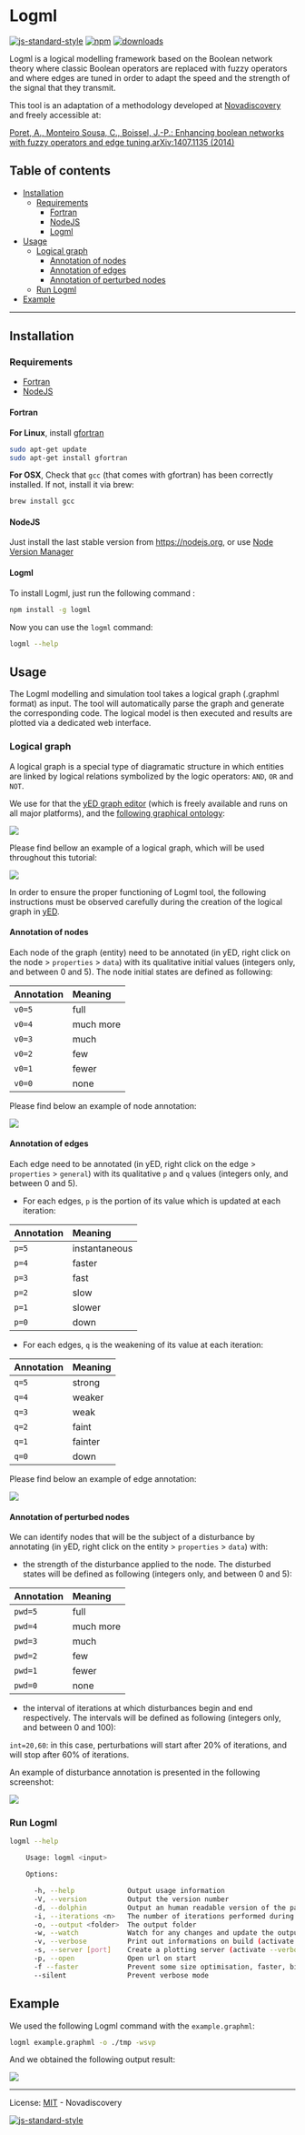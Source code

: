 # Logml
[![js-standard-style](https://img.shields.io/badge/code%20style-standard-brightgreen.svg?style=flat)](https://github.com/feross/standard)
[![npm][npm-image]][npm-url]
[![downloads][downloads-image]][downloads-url]

[npm-image]: https://img.shields.io/npm/v/logml.svg?style=flat
[npm-url]: https://npmjs.org/package/logml
[downloads-image]: https://img.shields.io/npm/dm/logml.svg?style=flat
[downloads-url]: https://npmjs.org/package/logml

Logml is a logical modelling framework based on the Boolean network theory where classic Boolean operators are replaced with fuzzy operators and where edges are  tuned  in  order  to  adapt  the  speed  and  the strength  of  the  signal  that  they transmit.

This tool is an adaptation of a methodology developed at [Novadiscovery](http://www.novadiscovery.com/) and freely accessible at:

[Poret, A., Monteiro Sousa, C., Boissel, J.-P.: Enhancing boolean networks with fuzzy operators and edge tuning.arXiv:1407.1135 (2014)](https://arxiv.org/abs/1407.1135v5)

## Table of contents

- [Installation](#installation)
	- [Requirements](#requirements)
		- [Fortran](#fortran)
		- [NodeJS](#nodejs)
		- [Logml](#logml)
- [Usage](#usage)
	- [Logical graph](#logical-graph)
		- [Annotation of nodes](#annotation-of-nodes)
		- [Annotation of edges](#annotation-of-edges)
		- [Annotation of perturbed nodes](#annotation-of-perturbed-nodes)
	- [Run Logml](#run-logml)
- [Example](#example)

---

## Installation

### Requirements

- [Fortran](https://gcc.gnu.org/wiki/GFortranDistros)
- [NodeJS](https://nodejs.org)


#### Fortran

**For Linux**, install [gfortran](https://gcc.gnu.org/wiki/GFortranDistros)

```bash
sudo apt-get update
sudo apt-get install gfortran
```

**For OSX**, Check that `gcc` (that comes with gfortran) has been correctly
installed. If not, install it via brew:

```bash
brew install gcc
```

#### NodeJS

Just install the last stable version from https://nodejs.org, or use [Node Version Manager](https://github.com/creationix/nvm)

#### Logml

To install Logml, just run the following command :

```bash
npm install -g logml
```

Now you can use the `logml` command:

```bash
logml --help
```



## Usage

The Logml modelling and simulation tool takes a logical graph (.graphml format) as input. The tool will automatically parse the graph and generate the corresponding code. The logical model is then executed and results are plotted via a dedicated web interface.

### Logical graph

A logical graph is a special type of diagramatic structure in which entities are linked by logical relations symbolized by the logic operators: `AND`, `OR` and `NOT`.

We use for that the [yED graph editor](https://www.yworks.com/downloads#yEd) (which is freely available and runs on all major platforms), and the [following graphical ontology](test/fixtures/graphml/graphical_ontology.graphml):

![](http://nodys.github.io/logml/images/Graphical_ontology.png)

Please find bellow an example of a logical graph, which will be used throughout this tutorial:

![](http://nodys.github.io/logml/images/example.png)

In order to ensure the proper functioning of Logml tool, the following instructions must be observed carefully during the creation of the logical graph in [yED](https://www.yworks.com/products/yed).

#### Annotation of nodes

Each node of the graph (entity) need to be annotated (in yED, right click on the node > `properties` > `data`) with its qualitative initial values (integers only, and between 0 and 5). The node initial states are defined as following:

| Annotation | Meaning   |
|:-----------|:----------|
| `v0=5`     | full      |
| `v0=4`     | much more |
| `v0=3`     | much      |
| `v0=2`     | few       |
| `v0=1`     | fewer     |
| `v0=0`     | none      |

Please find below an example of node annotation:

![](http://nodys.github.io/logml/images/node-annotation.png)

#### Annotation of edges

Each edge need to be annotated (in yED, right click on the edge > `properties` > `general`) with its qualitative `p` and `q` values (integers only, and between 0 and 5).

+ For each edges, `p` is the portion of its value which is updated at each iteration:

| Annotation | Meaning       |
|:-----------|:--------------|
| `p=5`      | instantaneous |
| `p=4`      | faster        |
| `p=3`      | fast          |
| `p=2`      | slow          |
| `p=1`      | slower        |
| `p=0`      | down          |

+ For each edges, `q` is the weakening of its value at each iteration:

| Annotation | Meaning |
|:-----------|:--------|
| `q=5`      | strong  |
| `q=4`      | weaker  |
| `q=3`      | weak    |
| `q=2`      | faint   |
| `q=1`      | fainter |
| `q=0`      | down    |

Please find below an example of edge annotation:

![](http://nodys.github.io/logml/images/edge-annotation.png)

#### Annotation of perturbed nodes

We can identify nodes that will be the subject of a disturbance by annotating (in yED, right click on the entity > `properties` > `data`) with:

+ the strength of the disturbance applied to the node. The disturbed states will be defined as following (integers only, and between 0 and 5):

| Annotation | Meaning   |
|:-----------|:----------|
| `pwd=5`    | full      |
| `pwd=4`    | much more |
| `pwd=3`    | much      |
| `pwd=2`    | few       |
| `pwd=1`    | fewer     |
| `pwd=0`    | none      |

+ the interval of iterations at which disturbances begin and end respectively. The intervals will be defined as following (integers only, and between 0 and 100):

`int=20,60`: in this case, perturbations will start after 20% of iterations, and will stop after 60% of iterations.

An example of disturbance annotation is presented in the following screenshot:

![](http://nodys.github.io/logml/images/pert-nodes-annotation.png)

### Run Logml

```bash
logml --help

    Usage: logml <input>

    Options:

      -h, --help             Output usage information
      -V, --version          Output the version number
      -d, --dolphin          Output an human readable version of the parsed graph
      -i, --iterations <n>   The number of iterations performed during a run
      -o, --output <folder>  The output folder
      -w, --watch            Watch for any changes and update the output (if input is a file)
      -v, --verbose          Print out informations on build (activate --verbose)
      -s, --server [port]    Create a plotting server (activate --verbose)
      -p, --open             Open url on start
      -f --faster            Prevent some size optimisation, faster, bigger (stronger)
      --silent               Prevent verbose mode
```

## Example

We used the following Logml command with the `example.graphml`:

```bash
logml example.graphml -o ./tmp -wsvp
```

And we obtained the following output result:

![](http://nodys.github.io/logml/images/plot.png)

---

License: [MIT](./LICENSE) - Novadiscovery

[![js-standard-style](https://cdn.rawgit.com/feross/standard/master/badge.svg)](https://github.com/feross/standard)
